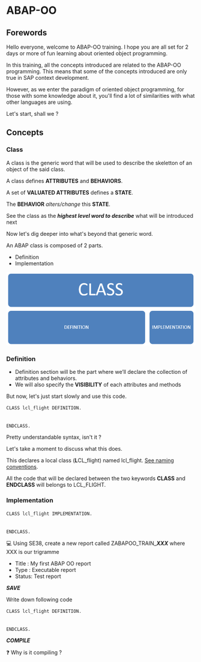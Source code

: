 # ABAP-OO

## Forewords
Hello everyone, welcome to ABAP-OO training. I hope you are all set for 2 days or more of fun learning about oriented object programming.

In this training, all the concepts introduced are related to the ABAP-OO programming. This means that some of the concepts introduced are only true in SAP context development.

However, as we enter the paradigm of oriented object programming, for those with some knowledge about it, you'll find a lot of similarities with what other languages are using.

Let's start, shall we ?
## Concepts

### Class
A class is the generic word that will be used to describe the skeletton of an object of the said class.

A class defines **ATTRIBUTES** and **BEHAVIORS**.

A set of **VALUATED ATTRIBUTES** defines a **STATE**.

The **BEHAVIOR** _alters/change_ this **STATE**.

See the class as the ***highest level word to describe*** what will be introduced next

Now let's dig deeper into what's beyond that generic word.

An ABAP class is composed of 2 parts.
- Definition 
- Implementation

![Class definition implementation](img/Class_Definition_Implementation.PNG)

### Definition

-	Definition section will be the part where we’ll declare the collection of attributes and behaviors.
-	We will also specify the **VISIBILITY** of each attributes and methods

But now, let's just start slowly and use this code.
```
CLASS lcl_flight DEFINITION.


ENDCLASS.
```

Pretty understandable syntax, isn't it ?

Let's take a moment to discuss what this does.

This declares a local class (**L**CL_flight) named lcl_flight. [See naming conventions](NamingConventions.md).

All the code that will be declared between the two keywords **CLASS** and **ENDCLASS** will belongs to LCL_FLIGHT.

### Implementation
```
CLASS lcl_flight IMPLEMENTATION.


ENDCLASS.
```

:computer: Using SE38, create a new report called ZABAPOO_TRAIN_***XXX*** where XXX is our trigramme

- Title : My first ABAP OO report
- Type : Executable report
- Status: Test report

***SAVE***

Write down following code 

```
CLASS lcl_flight DEFINITION.


ENDCLASS.
```
***COMPILE***

:question: Why is it compiling ?
